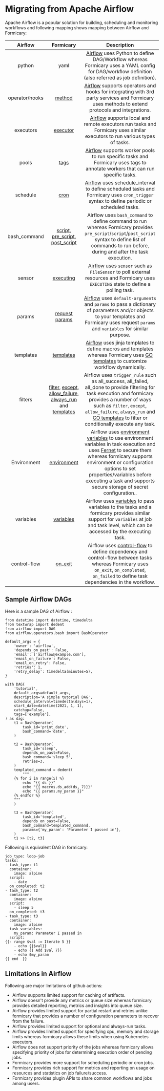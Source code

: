 # Migrating from Apache Airflow

Apache Airflow is a popular solution for building, scheduling and monitoring workflows and following mapping shows mapping between Airflow and Formicary:

|     Airflow |   Formicary   | Description
| :----------: | :-----------: | :------------------: |
| python | yaml | [Airflow](https://airflow.apache.org/docs/apache-airflow/stable/index.html) uses Python to define DAG/Workflow whereas Formicary uses a YAML config for DAG/workflow definition (also referred as job definition).
| operator/hooks | [method](definition_options.md#method) | [Airflow](https://airflow.apache.org/docs/apache-airflow-providers/operators-and-hooks-ref/index.html) supports operators and hooks for integrating with 3rd party services and Formicary uses methods to extend protocols and integrations.
| executors | [executor](executors.md) | [Airflow](https://airflow.apache.org/docs/apache-airflow/stable/executor/index.html) supports local and remote executors run tasks and Formicary uses similar executors to run various types of tasks.
| pools | [tags](definition_options.md#tags) | [Airflow](https://airflow.apache.org/docs/apache-airflow/stable/_modules/airflow/models/pool.html#Pool) supports worker pools to run specific tasks and Formicary uses tags to annotate workers that can run specific tasks.
| schedule | [cron](definition_options.md#cron_trigger) | [Airflow](https://airflow.apache.org/docs/apache-airflow/stable/concepts/scheduler.html?highlight=schedule_interval) uses schedule_interval to define scheduled tasks and Formicary uses `cron_trigger` syntax to define periodic or scheduled tasks.
| bash_command | [script](definition_options#script), [pre_script](definition_options.md#pre_script), [post_script](definition_options.md#post_script) | Airflow uses `bash_command` to define command to run whereas Formicary provides `pre_script`/`script`/`post_script` syntax to define list of commands to run before, during and after the task execution.
| sensor | [executing](sensor.md) | [Airflow](https://airflow.apache.org/docs/apache-airflow/stable/_api/airflow/sensors/index.html) uses `sensor` such as `FileSensor` to poll external resources and Formicary uses `EXECUTING` state to define a polling task.
| params | [request params](definition_options.md#Params) | [Airflow](https://airflow.apache.org/docs/apache-airflow/stable/tutorial.html#default-arguments) uses `default-arguments` and `params` to pass a dictionary of parameters and/or objects to your templates and Formicary uses request `params` and `variables` for similar purpose.
| templates | [templates](definition_options#templates) | [Airflow](https://airflow.apache.org/docs/apache-airflow/stable/tutorial.html#templating-with-jinja) uses jinja templates to define macros and templates whereas Formicary uses [GO templates](https://pkg.go.dev/text/template) to customize workflow dynamically.
| filters | [filter](definition_options#filter), [except](definition_options.md#except), [allow_failure](definition_options.md#allow_failure), [always_run](definition_options.md#always_run) and [templates](definition_options.md#templates) | Airflow uses `trigger_rule` such as all_success, all_failed, all_done to provide filtering for task execution and formicary provides a number of ways such as `filter`, `except`, `allow_failure`, `always_run` and [GO templates](https://pkg.go.dev/text/template) to filter or conditionally execute any task.
| Environment | [environment](definition_options.md#environment) | Airflow uses [environment variables](https://airflow.apache.org/docs/apache-airflow/stable/howto/variable.html#storing-variables-in-environment-variables) to use environment variables in task execution and uses [Fernet](https://github.com/fernet/spec/) to secure them whereas formicary supports environment or configuration options to set properties/variables before executing a task and supports secure storage of secret configuration..
| variables | [variables](definition_options.md#variables) | Airflow uses [variables](https://airflow.apache.org/docs/apache-airflow/stable/howto/variable.html) to pass variables to the tasks and a formicary provides similar support for `variables` at job and task level, which can be accessed by the executing task.
| control-flow | [on_exit](definition_options.md#on_exit) | Airflow uses [control-flow](https://airflow.apache.org/docs/apache-airflow/stable/concepts/overview.html#control-flow) to define dependency and control-flow between tasks whereas Formicary uses `on_exit`, `on_completed`, `on_failed` to define task dependencies in the workflow.

## Sample Airflow DAGs
Here is a sample DAG of Airflow :
```
from datetime import datetime, timedelta
from textwrap import dedent
from airflow import DAG
from airflow.operators.bash import BashOperator

default_args = {
    'owner': 'airflow',
    'depends_on_past': False,
    'email': ['airflow@example.com'],
    'email_on_failure': False,
    'email_on_retry': False,
    'retries': 1,
    'retry_delay': timedelta(minutes=5),
}

with DAG(
    'tutorial',
    default_args=default_args,
    description='A simple tutorial DAG',
    schedule_interval=timedelta(days=1),
    start_date=datetime(2021, 1, 1),
    catchup=False,
    tags=['example'],
) as dag:
    t1 = BashOperator(
        task_id='print_date',
        bash_command='date',
    )

    t2 = BashOperator(
        task_id='sleep',
        depends_on_past=False,
        bash_command='sleep 5',
        retries=3,
    )
    templated_command = dedent(
        """
    {% for i in range(5) %}
        echo "{{ ds }}"
        echo "{{ macros.ds_add(ds, 7)}}"
        echo "{{ params.my_param }}"
    {% endfor %}
    """
    )

    t3 = BashOperator(
        task_id='templated',
        depends_on_past=False,
        bash_command=templated_command,
        params={'my_param': 'Parameter I passed in'},
    )
    t1 >> [t2, t3]
```

Following is equivalent DAG in formicary:
```
job_type: loop-job
tasks:
- task_type: t1
  container:
    image: alpine
  script:
    - date
  on_completed: t2
- task_type: t2
  container:
    image: alpine
  script:
    - sleep 5
  on_completed: t3
- task_type: t3
  container:
    image: alpine
  task_variables:
    my_param: Parameter I passed in
  script:
{{- range $val := Iterate 5 }}
    - echo {{$val}}
    - echo {{ Add $val 7}}
    - echo $my_param
{{ end  }}
```

## Limitations in Airflow
Following are major limitations of github actions:
 - Airflow supports limited support for caching of artifacts.
 - Airflow doesn't provide any metrics or queue size whereas formicary provides detailed reporting, metrics and insights into queue size.
 - Airflow provides limited support for partial restart and retries unlike formicary that provides a number of configuration parameters to recover from the failure.
 - Airflow provides limited support for optional and always-run tasks.
 - Airflow provides limited support for specifying cpu, memory and storage limits whereas formicary allows these limits when using Kubernetes executors. 
 - Airflow does not support priority of the jobs whereas formicary allows specifying priority of jobs for determining execution order of pending jobs.
 - Formicary provides more support for scheduling periodic or cron jobs.
 - Formicary provides rich support for metrics and reporting on usage on resources and statistics on job failure/success.
 - Formicary provides plugin APIs to share common workflows and jobs among users.
